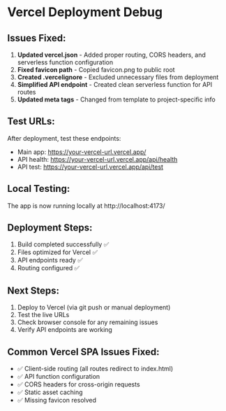 # Vercel Deployment Debug

## Issues Fixed:

1. **Updated vercel.json** - Added proper routing, CORS headers, and serverless function configuration
2. **Fixed favicon path** - Copied favicon.png to public root
3. **Created .vercelignore** - Excluded unnecessary files from deployment
4. **Simplified API endpoint** - Created clean serverless function for API routes
5. **Updated meta tags** - Changed from template to project-specific info

## Test URLs:

After deployment, test these endpoints:
- Main app: https://your-vercel-url.vercel.app/
- API health: https://your-vercel-url.vercel.app/api/health
- API test: https://your-vercel-url.vercel.app/api/test

## Local Testing:

The app is now running locally at http://localhost:4173/

## Deployment Steps:

1. Build completed successfully ✅
2. Files optimized for Vercel ✅  
3. API endpoints ready ✅
4. Routing configured ✅

## Next Steps:

1. Deploy to Vercel (via git push or manual deployment)
2. Test the live URLs
3. Check browser console for any remaining issues
4. Verify API endpoints are working

## Common Vercel SPA Issues Fixed:

- ✅ Client-side routing (all routes redirect to index.html)
- ✅ API function configuration
- ✅ CORS headers for cross-origin requests
- ✅ Static asset caching
- ✅ Missing favicon resolved
